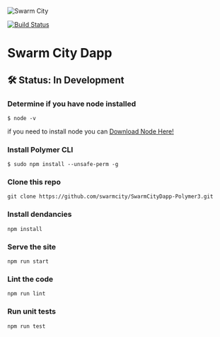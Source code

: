 ![Swarm City](https://github.com/swarmcity/sc-boardwalk-production/blob/master/images/icons/icon-48x48.png?raw=true "Swarm City")

[![Build Status](https://travis-ci.org/swarmcity/SwarmCityDapp-Polymer3.svg?branch=master)](https://travis-ci.org/swarmcity/SwarmCityDapp-Polymer3)

# Swarm City Dapp

## 🛠 Status: In Development

### Determine if you have node installed

```
$ node -v
```
if you need to install node you can [Download Node Here!](https://nodejs.org/en/download/)

### Install Polymer CLI

```
$ sudo npm install --unsafe-perm -g
```


### Clone this repo

```
git clone https://github.com/swarmcity/SwarmCityDapp-Polymer3.git
```

### Install dendancies 

```
npm install
```

### Serve the site

```
npm run start
```

### Lint the code

```
npm run lint
```

### Run unit tests

```
npm run test
```